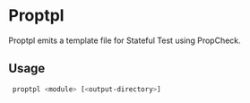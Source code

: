 # Proptpl

Proptpl emits a template file for Stateful Test using PropCheck.

## Usage

```bash
 proptpl <module> [<output-directory>]
```
